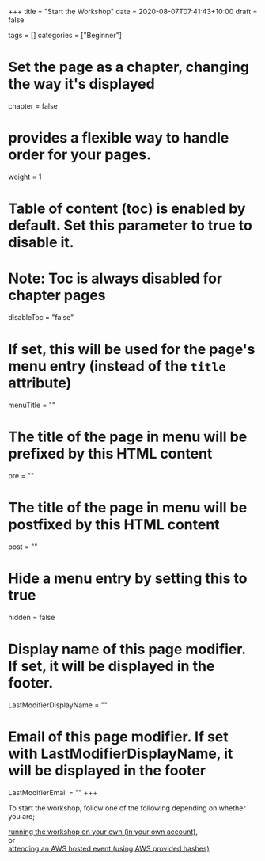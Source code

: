+++
title = "Start the Workshop"
date =  2020-08-07T07:41:43+10:00
draft = false

tags = []
categories = ["Beginner"]

# Set the page as a chapter, changing the way it's displayed
chapter = false

# provides a flexible way to handle order for your pages.
weight = 1
# Table of content (toc) is enabled by default. Set this parameter to true to disable it.
# Note: Toc is always disabled for chapter pages
disableToc = "false"
# If set, this will be used for the page's menu entry (instead of the `title` attribute)
menuTitle = ""
# The title of the page in menu will be prefixed by this HTML content
pre = "<b></b>"
# The title of the page in menu will be postfixed by this HTML content
post = ""
# Hide a menu entry by setting this to true
hidden = false
# Display name of this page modifier. If set, it will be displayed in the footer.
LastModifierDisplayName = ""
# Email of this page modifier. If set with LastModifierDisplayName, it will be displayed in the footer
LastModifierEmail = ""
+++

To start the workshop, follow one of the following depending on whether you are;


[running the workshop on your own (in your own account)](/risk-lab-site/1-start-workshop/on-your-own/),  
or  
[attending an AWS hosted event (using AWS provided hashes)](/risk-lab-site/1-start-workshop/at-an-aws-event/)
